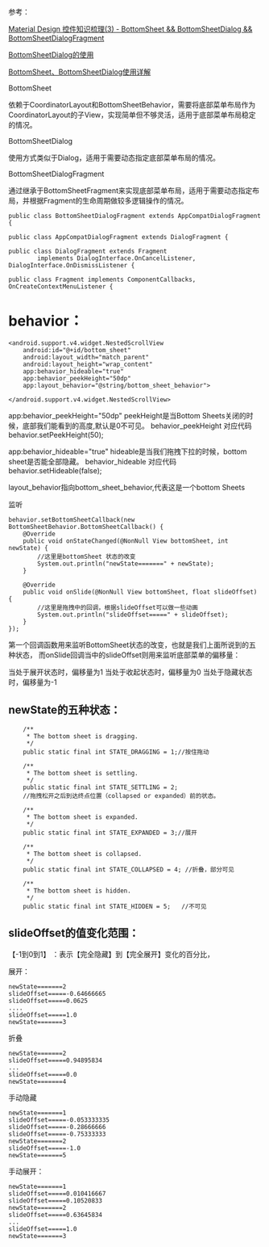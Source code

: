 
参考：

[Material Design 控件知识梳理(3) - BottomSheet && BottomSheetDialog && BottomSheetDialogFragment](https://www.jianshu.com/p/2a5be29123e5)

[BottomSheetDialog的使用](https://blog.csdn.net/a254837127/article/details/54926040?locationNum=1&fps=1)

[BottomSheet、BottomSheetDialog使用详解](https://www.jianshu.com/p/0a7383e0ad0f)



BottomSheet

依赖于CoordinatorLayout和BottomSheetBehavior，需要将底部菜单布局作为CoordinatorLayout的子View，实现简单但不够灵活，适用于底部菜单布局稳定的情况。

BottomSheetDialog

使用方式类似于Dialog，适用于需要动态指定底部菜单布局的情况。

BottomSheetDialogFragment

通过继承于BottomSheetFragment来实现底部菜单布局，适用于需要动态指定布局，并根据Fragment的生命周期做较多逻辑操作的情况。

```
public class BottomSheetDialogFragment extends AppCompatDialogFragment {

public class AppCompatDialogFragment extends DialogFragment {

public class DialogFragment extends Fragment
        implements DialogInterface.OnCancelListener, DialogInterface.OnDismissListener {

public class Fragment implements ComponentCallbacks, OnCreateContextMenuListener {

```



behavior：
====

```
<android.support.v4.widget.NestedScrollView
    android:id="@+id/bottom_sheet"
    android:layout_width="match_parent"
    android:layout_height="wrap_content"
    app:behavior_hideable="true"
    app:behavior_peekHeight="50dp"
    app:layout_behavior="@string/bottom_sheet_behavior">

</android.support.v4.widget.NestedScrollView>
```

app:behavior_peekHeight="50dp" 
peekHeight是当Bottom Sheets关闭的时候，底部我们能看到的高度,默认是0不可见。
behavior_peekHeight 对应代码 behavior.setPeekHeight(50);

app:behavior_hideable="true" 
hideable是当我们拖拽下拉的时候，bottom sheet是否能全部隐藏。
behavior_hideable 对应代码 behavior.setHideable(false);

layout_behavior指向bottom_sheet_behavior,代表这是一个bottom Sheets


监听

```
behavior.setBottomSheetCallback(new BottomSheetBehavior.BottomSheetCallback() {
    @Override
    public void onStateChanged(@NonNull View bottomSheet, int newState) {
        //这里是bottomSheet 状态的改变
        System.out.println("newState=======" + newState);
    }

    @Override
    public void onSlide(@NonNull View bottomSheet, float slideOffset) {
        //这里是拖拽中的回调，根据slideOffset可以做一些动画
        System.out.println("slideOffset=====" + slideOffset);
    }
});
```

第一个回调函数用来监听BottomSheet状态的改变，也就是我们上面所说到的五种状态，
而onSlide回调当中的slideOffset则用来监听底部菜单的偏移量：

当处于展开状态时，偏移量为1
当处于收起状态时，偏移量为0
当处于隐藏状态时，偏移量为-1


newState的五种状态：
--
```
    /**
     * The bottom sheet is dragging.
     */
    public static final int STATE_DRAGGING = 1;//按住拖动

    /**
     * The bottom sheet is settling.
     */
    public static final int STATE_SETTLING = 2;
    //拖拽松开之后到达终点位置（collapsed or expanded）前的状态。

    /**
     * The bottom sheet is expanded.
     */
    public static final int STATE_EXPANDED = 3;//展开

    /**
     * The bottom sheet is collapsed.
     */
    public static final int STATE_COLLAPSED = 4; //折叠，部分可见

    /**
     * The bottom sheet is hidden.
     */
    public static final int STATE_HIDDEN = 5;   //不可见
```

slideOffset的值变化范围：
--
【-1到0到1】 ：表示【完全隐藏】到【完全展开】变化的百分比，



展开：
```
newState=======2
slideOffset=====-0.64666665
slideOffset=====0.0625
....
slideOffset=====1.0
newState=======3
```

折叠
```
newState=======2
slideOffset=====0.94895834
...
slideOffset=====0.0
newState=======4
```

手动隐藏
```
newState=======1
slideOffset=====-0.053333335
slideOffset=====-0.28666666
slideOffset=====-0.75333333
newState=======2
slideOffset=====-1.0
newState=======5
```

手动展开：
```
newState=======1
slideOffset=====0.010416667
slideOffset=====0.10520833
newState=======2
slideOffset=====0.63645834
...
slideOffset=====1.0
newState=======3
```





